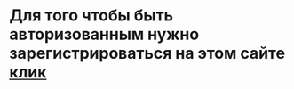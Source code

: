 # Для того чтобы быть авторизованным нужно зарегистрироваться на этом сайте [клик](https://social-network.samuraijs.com)
